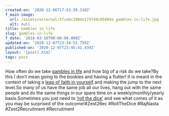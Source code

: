 ```yaml
---
created-on: '2020-12-06T17:52:39.310Z'
f_main-image:
  url: /assets/external/5fcebc190de175f49c05804e_gambles-in-life.jpg
  alt: null
title: Gambles in life
slug: gambles-in-life
f_date: '2018-03-16T00:00:00.000Z'
updated-on: '2020-12-07T23:34:52.759Z'
published-on: '2020-12-07T23:45:41.439Z'
layout: '[post].html'
tags: post
---
```


How often do we take [gambles in life](#) and how big of a risk do we take?By this I don’t mean going to the bookies and having a flutter! It is meant in the context of taking a [leap of faith in yourself](#) and making the jump to the next level.So many of us have the same job all our lives, hang out with the same people and do the same things in our spare time on a weekly/monthly/yearly basis.Sometimes you just need to [‘roll the dice’](#) and see what comes of it as you may be surprised of the outcome!#Zest2Rec #RollTheDice #RajNasta #Zest2Recruitment #Recruitment
